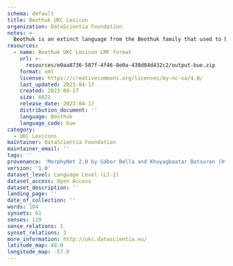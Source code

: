 ```yaml
---
schema: default
title: Beothuk UKC Lexicon
organization: DataScientia Foundation
notes: >-
  Beothuk is an extinct language from the Beothuk family that used to be spoken in North America. The UKC Lexicon of Beothuk is represented as a lexico-semantic network. It consists of words, word senses, synsets, as well as sense-level and synset-level relationships
resources:
  - name: Beothuk UKC Lexicon LMF format
    url: >-
      resources/e0aa8736-587f-4f46-8e0a-438d84d432c2/output-bue.zip
    format: xml
    license: https://creativecommons.org/licenses/by-nc-sa/4.0/
    last_updated: 2023-04-17
    created: 2023-04-17
    size: 6022
    release_date: 2023-04-17
    distribution_document: ''
    language: Beothuk
    language_code: bue
category:
  - UKC Lexicons
maintainer: DataScientia Foundation
maintainer_email: ''
tags: ''
provenance: 'MorphyNet 2.0 by Gábor Bella and Khuyagbaatar Batsuren (http://ukc.disi.unitn.it/index.php/morphynet/); Native Languages of the Americas 2021.11. by Laura Redish and Orrin Lewis (http://www.native-languages.org); Princeton WordNet 2.1 by Princeton University (https://wordnet.princeton.edu)'
version: '1.0'
dataset_level: Language Level (L1-2)
dataset_access: Open Access
dataset_description: ''
landing_page: ''
date_of_collection: ''
words: 104
synsets: 61
senses: 119
sense_relations: 1
synset_relations: 3
more_information: http://ukc.datascientia.eu/
latitude_map: 48.0
longitude_map: -57.0
---
```


